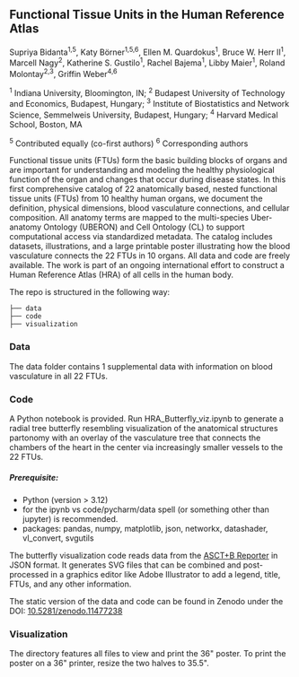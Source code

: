 ## Functional Tissue Units in the Human Reference Atlas

Supriya Bidanta<sup>1,5</sup>, Katy Börner<sup>1,5,6</sup>, Ellen M. Quardokus<sup>1</sup>, Bruce W. Herr II<sup>1</sup>, Marcell Nagy<sup>2</sup>, Katherine S. Gustilo<sup>1</sup>, Rachel Bajema<sup>1</sup>, Libby Maier<sup>1</sup>, Roland Molontay<sup>2,3</sup>, Griffin Weber<sup>4,6</sup>

<sup>1</sup> Indiana University, Bloomington, IN; 
<sup>2</sup> Budapest University of Technology and Economics, Budapest, Hungary;
<sup>3</sup> Institute of Biostatistics and Network Science, Semmelweis University, Budapest, Hungary;
<sup>4</sup> Harvard Medical School, Boston, MA


<sup>5</sup> Contributed equally (co-first authors)
<sup>6</sup> Corresponding authors 

Functional tissue units (FTUs) form the basic building blocks of organs and are important for understanding and modeling the healthy physiological function of the organ and changes that occur during disease states. In this first comprehensive catalog of 22 anatomically based, nested functional tissue units (FTUs) from 10 healthy human organs, we document the definition, physical dimensions, blood vasculature connections, and cellular composition. All anatomy terms are mapped to the multi-species Uber-anatomy Ontology (UBERON) and Cell Ontology (CL) to support computational access via standardized metadata. The catalog includes datasets, illustrations, and a large printable poster illustrating how the blood vasculature connects the 22 FTUs in 10 organs. All data and code are freely available. The work is part of an ongoing international effort to construct a Human Reference Atlas (HRA) of all cells in the human body.

The repo is structured in the following way:

```
├── data
├── code
├── visualization
```

### Data
The data folder contains 1 supplemental data with information on blood vasculature in all 22 FTUs.
  
### Code
A Python notebook is provided. Run HRA_Butterfly_viz.ipynb to generate a radial tree butterfly resembling visualization of the anatomical structures partonomy with an overlay of the vasculature tree that connects the chambers of the heart in the center via increasingly smaller vessels to the 22 FTUs.

##### Prerequisite:
  - Python (version > 3.12)
  - for the ipynb vs code/pycharm/data spell (or something other than jupyter) is recommended.
  - packages: pandas, numpy, matplotlib, json, networkx, datashader, vl_convert, svgutils  

The butterfly visualization code reads data from the <a href="https://humanatlas.io/asctb-reporter" target="_blank">ASCT+B Reporter</a> in JSON format. It generates SVG files that can be combined and post-processed in a graphics editor like Adobe Illustrator to add a legend, title, FTUs, and any other information.

The static version of the data and code can be found in Zenodo under the DOI: <a href="https://zenodo.org/records/11477238" target="_blank">10.5281/zenodo.11477238</a>
   
### Visualization
The directory features all files to view and print the 36" poster. To print the poster on a 36" printer, resize the two halves to 35.5".
